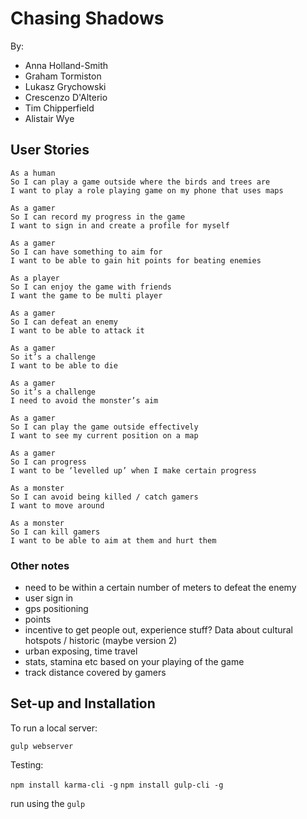 # Chasing Shadows

By:

* Anna Holland-Smith
* Graham Tormiston
* Lukasz Grychowski
* Crescenzo D'Alterio
* Tim Chipperfield
* Alistair Wye

## User Stories

    As a human
    So I can play a game outside where the birds and trees are
    I want to play a role playing game on my phone that uses maps

    As a gamer
    So I can record my progress in the game
    I want to sign in and create a profile for myself

    As a gamer
    So I can have something to aim for
    I want to be able to gain hit points for beating enemies

    As a player
    So I can enjoy the game with friends
    I want the game to be multi player

    As a gamer
    So I can defeat an enemy
    I want to be able to attack it

    As a gamer
    So it’s a challenge
    I want to be able to die

    As a gamer
    So it’s a challenge
    I need to avoid the monster’s aim

    As a gamer
    So I can play the game outside effectively
    I want to see my current position on a map

    As a gamer
    So I can progress
    I want to be ‘levelled up’ when I make certain progress

    As a monster
    So I can avoid being killed / catch gamers
    I want to move around

    As a monster
    So I can kill gamers
    I want to be able to aim at them and hurt them

### Other notes

* need to be within a certain number of meters to defeat the enemy
* user sign in
* gps positioning
* points
* incentive to get people out, experience stuff? Data about cultural hotspots / historic (maybe version 2)
* urban exposing, time travel
* stats, stamina etc based on your playing of the game
* track distance covered by gamers

## Set-up and Installation

To run a local server:

`gulp webserver`

Testing:

`npm install karma-cli -g`
`npm install gulp-cli -g`

run using the `gulp`
